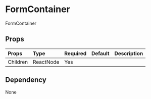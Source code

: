 # FormContainer

FormContainer

## Props

| Props    | Type      | Required | Default | Description |
| :------- | :-------- | :------- | :------ | :---------- |
| Children | ReactNode | Yes      |         |             |

## Dependency

None
